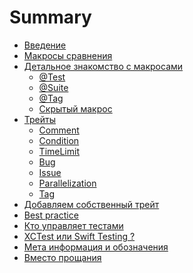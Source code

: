 # Summary

- [Введение](welcome.md)  <!-- ✅ -->
- [Макросы сравнения](basic_macro.md) <!-- ✅ -->
- [Детальное знакомство c макросами](Macros/intro.md) <!-- ✅ -->
    - [@Test](Macros/macro_test.md) <!-- 🛠️ -->
    - [@Suite](Macros/macro_suite.md) <!-- ✅ -->
    - [@Tag](Macros/macro_tag.md) <!-- ✅ -->
    - [Скрытый макрос](Macros/secret_macro.md) <!-- ✅ -->
- [Трейты](protocol_Trait.md) <!-- ✅ -->
    - [Comment](Traits/CommentTrait.md) <!-- ✅ -->
    - [Condition](Traits/ConditionTrait.md) <!-- ✅ -->
    - [TimeLimit](Traits/TimeLimitTrait.md) <!-- ✅ -->
    - [Bug](Traits/BugTrait.md) <!-- ✅ -->
    - [Issue](Traits/IssueTrait.md) <!-- ✅ -->
    - [Parallelization](Traits/ParallelizationTrait.md) <!-- ✅ -->
    - [Tag](Traits/TagTrait.md) <!-- 🛠️ -->
- [Добавляем собственный трейт](Traits/OwnTrait.md) <!-- ✅ -->
- [Best practice](best_practice_short.md) <!-- ✅ -->
- [Кто управляет тестами](runner.md) <!-- ✅ -->
- [XCTest или Swift Testing ?](compare_xctest_and_modern_aproach.md) <!-- ✅ -->
- [Мета информация и обозначения](xcode_meta.md) <!-- ✅ -->
- [Вместо прощания](in_the_end.md) <!-- ✅ -->

<!-- Предварительный черновик готов ✅ -->
<!-- Работа в процесса 🛠️ -->
<!-- Без комментария — пусто -->
